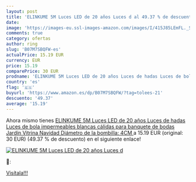 ```yaml
---
layout: post
title: 'ELINKUME 5M Luces LED de 20 años Luces d al 49.37 % de descuento'
date: 
image: 'https://images-eu.ssl-images-amazon.com/images/I/415J85LEmFL._SL200_.jpg'
comments: true
category: ofertas
author: ring
slug: 'B07M7SBQFW-es'
actualPrice: 15.19 EUR
currency: EUR
price: 15.19
comparePrice: 30 EUR
prodname: 'ELINKUME 5M Luces LED de 20 años Luces de hadas Luces de bola impermeables blancas cálidas para banquete de bodas Jardín Vitrina Navidad  Diámetro de la bombilla: 4CM '
country: 'es'
flag: '🇪🇸'
buyurl: 'https://www.amazon.es/dp/B07M7SBQFW/?tag=tolees-21'
descuento: '49.37'
average: '15.19'
---
```


Ahora mismo tienes [ELINKUME 5M Luces LED de 20 años Luces de hadas Luces de bola impermeables blancas cálidas para banquete de bodas Jardín Vitrina Navidad  Diámetro de la bombilla: 4CM ](https://www.amazon.es/dp/B07M7SBQFW/?tag=tolees-21) a 15.19 EUR (original: 30 EUR) (49.37 %  de descuento) en el siguiente enlace!

[![ELINKUME 5M Luces LED de 20 años Luces d](https://images-eu.ssl-images-amazon.com/images/I/415J85LEmFL._SL200_.jpg)](https://www.amazon.es/dp/B07M7SBQFW/?tag=tolees-21)

🔎:


[Visítala!!!](https://www.amazon.es/dp/B07M7SBQFW/?tag=tolees-21)
